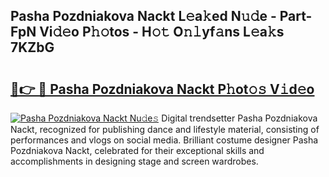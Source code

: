## Pasha Pozdniakova Nackt L𝚎a𝚔ed N𝚞𝚍e - Part-FpN Vi𝚍𝚎o P𝚑𝚘tos - H𝚘𝚝 O𝚗𝚕yf𝚊ns L𝚎a𝚔s 7KZbG

# <h2><a href="http://kf7d5g.oniu.top/?m=Pasha+Pozdniakova+Nackt">🔗👉 🔴 Pasha Pozdniakova Nackt P𝚑ot𝚘𝚜 V𝚒d𝚎o</a></h2>

[![Pasha Pozdniakova Nackt Nu𝚍e𝚜](https://i.imgur.com/0qMVB7G.gif)](http://kf7d5g.oniu.top/?m=Pasha+Pozdniakova+Nackt)
Digital trendsetter Pasha Pozdniakova Nackt, recognized for publishing dance and lifestyle material, consisting of performances and vlogs on social media. Brilliant costume designer Pasha Pozdniakova Nackt, celebrated for their exceptional skills and accomplishments in designing stage and screen wardrobes.  
